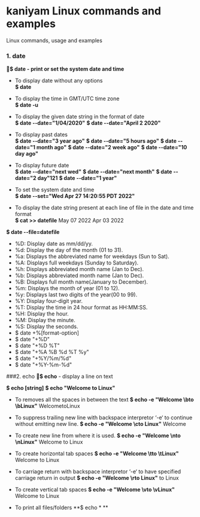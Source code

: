 # kaniyam Linux commands and examples
Linux commands, usage and examples

### 1. date
:red_circle:**$ date - print or set the system date and time**

- To display date without any options\
**$ date**

- To display the time in GMT/UTC time zone\
**$ date -u**

- To display the given date string in the format of date\
**$ date --date="1/04/2020"**
**$ date --date="April 2 2020"**

- To display past dates\
**$ date --date="3 year ago"**
**$ date --date="5 hours ago"**
**$ date --date="1 month ago"**
**$ date --date="2 week ago"**
**$ date --date="10 day ago"**

- To display future date\
**$ date --date="next wed"**
**$ date --date="next month"**
**$ date --date="2 day"121**
**$ date --date="1 year"**

- To set the system date and time\
**$ date --set="Wed Apr 27 14:20:55 PDT 2022"**

- To display the date string present at each line of file in the
date and time format\
**$ cat >> datefile**
May 07 2022
Apr 03 2022

**$ date --file=datefile**

- %D: Display date as mm/dd/yy.
- %d: Display the day of the month (01 to 31).
- %a: Displays the abbreviated name for weekdays (Sun to Sat).
- %A: Displays full weekdays (Sunday to Saturday).
- %h: Displays abbreviated month name (Jan to Dec).
- %b: Displays abbreviated month name (Jan to Dec).
- %B: Displays full month name(January to December).
- %m: Displays the month of year (01 to 12).
- %y: Displays last two digits of the year(00 to 99).
- %Y: Display four-digit year.
- %T: Display the time in 24 hour format as HH:MM:SS.
- %H: Display the hour.
- %M: Display the minute.
- %S: Display the seconds.
- $ date +%[format-option]
- $ date "+%D"
- $ date "+%D %T"
- $ date "+%A %B %d %T %y"
- $ date "+%Y/%m/%d"
- $ date "+%Y-%m-%d"

###2. echo
:red_circle:**$ echo** - display a line on text

**$ echo [string]**
**$ echo "Welcome to Linux"**

- To removes all the spaces in between the text
**$ echo -e "Welcome \bto \bLinux"**
WelcometoLinux

- To suppress trailing new line with backspace interpretor ‘-e‘
to continue without emitting new line.
**$ echo -e "Welcome \cto Linux"**
Welcome

- To create new line from where it is used.
**$ echo -e "Welcome \nto \nLinux"**
Welcome
to
Linux

- To create horizontal tab spaces
**$ echo -e "Welcome \tto \tLinux"**
Welcome
to
Linux

- To carriage return with backspace interpretor ‘-e‘ to have
specified carriage return in output
**$ echo -e "Welcome \rto Linux"**
to Linux

- To create vertical tab spaces
**$ echo -e "Welcome \vto \vLinux"**
Welcome
to
Linux

- To print all files/folders
**$ echo * **
